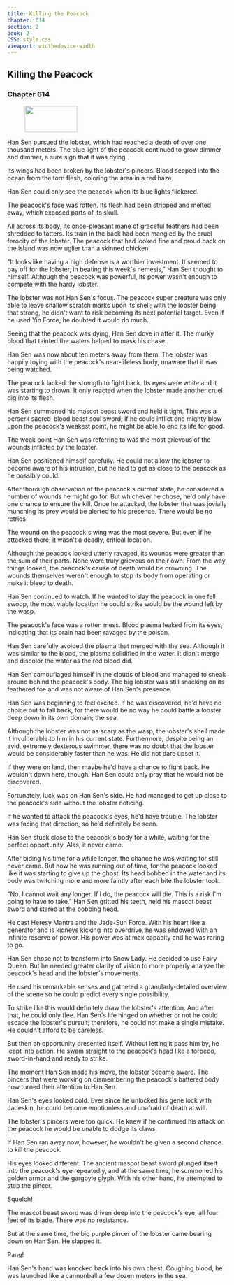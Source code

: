 ```yaml
---
title: Killing the Peacock
chapter: 614
section: 2
book: 2
CSS: style.css
viewport: width=device-width
---
```


## Killing the Peacock

### Chapter 614

<figure>
	<img src="../Images/gem.gif" alt="" id="gem" width="120" height="60" />
</figure>

Han Sen pursued the lobster, which had reached a depth of over one thousand meters. The blue light of the peacock continued to grow dimmer and dimmer, a sure sign that it was dying.

Its wings had been broken by the lobster's pincers. Blood seeped into the ocean from the torn flesh, coloring the area in a red haze.

Han Sen could only see the peacock when its blue lights flickered.

The peacock's face was rotten. Its flesh had been stripped and melted away, which exposed parts of its skull.

All across its body, its once-pleasant mane of graceful feathers had been shredded to tatters. Its train in the back had been mangled by the cruel ferocity of the lobster. The peacock that had looked fine and proud back on the island was now uglier than a skinned chicken.

"It looks like having a high defense is a worthier investment. It seemed to pay off for the lobster, in beating this week's nemesis," Han Sen thought to himself. Although the peacock was powerful, its power wasn't enough to compete with the hardy lobster.

The lobster was not Han Sen's focus. The peacock super creature was only able to leave shallow scratch marks upon its shell; with the lobster being that strong, he didn't want to risk becoming its next potential target. Even if he used Yin Force, he doubted it would do much.

Seeing that the peacock was dying, Han Sen dove in after it. The murky blood that tainted the waters helped to mask his chase.

Han Sen was now about ten meters away from them. The lobster was happily toying with the peacock's near-lifeless body, unaware that it was being watched.

The peacock lacked the strength to fight back. Its eyes were white and it was starting to drown. It only reacted when the lobster made another cruel dig into its flesh.

Han Sen summoned his mascot beast sword and held it tight. This was a berserk sacred-blood beast soul sword; if he could inflict one mighty blow upon the peacock's weakest point, he might be able to end its life for good.

The weak point Han Sen was referring to was the most grievous of the wounds inflicted by the lobster.

Han Sen positioned himself carefully. He could not allow the lobster to become aware of his intrusion, but he had to get as close to the peacock as he possibly could.

After thorough observation of the peacock's current state, he considered a number of wounds he might go for. But whichever he chose, he'd only have one chance to ensure the kill. Once he attacked, the lobster that was jovially munching its prey would be alerted to his presence. There would be no retries.

The wound on the peacock's wing was the most severe. But even if he attacked there, it wasn't a deadly, critical location.

Although the peacock looked utterly ravaged, its wounds were greater than the sum of their parts. None were truly grievous on their own. From the way things looked, the peacock's cause of death would be drowning. The wounds themselves weren't enough to stop its body from operating or make it bleed to death.

Han Sen continued to watch. If he wanted to slay the peacock in one fell swoop, the most viable location he could strike would be the wound left by the wasp.

The peacock's face was a rotten mess. Blood plasma leaked from its eyes, indicating that its brain had been ravaged by the poison.

Han Sen carefully avoided the plasma that merged with the sea. Although it was similar to the blood, the plasma solidified in the water. It didn't merge and discolor the water as the red blood did.

Han Sen camouflaged himself in the clouds of blood and managed to sneak around behind the peacock's body. The big lobster was still snacking on its feathered foe and was not aware of Han Sen's presence.

Han Sen was beginning to feel excited. If he was discovered, he'd have no choice but to fall back, for there would be no way he could battle a lobster deep down in its own domain; the sea.

Although the lobster was not as scary as the wasp, the lobster's shell made it invulnerable to him in his current state. Furthermore, despite being an avid, extremely dexterous swimmer, there was no doubt that the lobster would be considerably faster than he was. He did not dare upset it.

If they were on land, then maybe he'd have a chance to fight back. He wouldn't down here, though. Han Sen could only pray that he would not be discovered.

Fortunately, luck was on Han Sen's side. He had managed to get up close to the peacock's side without the lobster noticing.

If he wanted to attack the peacock's eyes, he'd have trouble. The lobster was facing that direction, so he'd definitely be seen.

Han Sen stuck close to the peacock's body for a while, waiting for the perfect opportunity. Alas, it never came.

After biding his time for a while longer, the chance he was waiting for still never came. But now he was running out of time, for the peacock looked like it was starting to give up the ghost. Its head bobbed in the water and its body was twitching more and more faintly after each bite the lobster took.

"No. I cannot wait any longer. If I do, the peacock will die. This is a risk I'm going to have to take." Han Sen gritted his teeth, held his mascot beast sword and stared at the bobbing head.

He cast Heresy Mantra and the Jade-Sun Force. With his heart like a generator and is kidneys kicking into overdrive, he was endowed with an infinite reserve of power. His power was at max capacity and he was raring to go.

Han Sen chose not to transform into Snow Lady. He decided to use Fairy Queen. But he needed greater clarity of vision to more properly analyze the peacock's head and the lobster's movements.

He used his remarkable senses and gathered a granularly-detailed overview of the scene so he could predict every single possibility.

To strike like this would definitely draw the lobster's attention. And after that, he could only flee. Han Sen's life hinged on whether or not he could escape the lobster's pursuit; therefore, he could not make a single mistake. He couldn't afford to be careless.

But then an opportunity presented itself. Without letting it pass him by, he leapt into action. He swam straight to the peacock's head like a torpedo, sword-in-hand and ready to strike.

The moment Han Sen made his move, the lobster became aware. The pincers that were working on dismembering the peacock's battered body now turned their attention to Han Sen.

Han Sen's eyes looked cold. Ever since he unlocked his gene lock with Jadeskin, he could become emotionless and unafraid of death at will.

The lobster's pincers were too quick. He knew if he continued his attack on the peacock he would be unable to dodge its claws.

If Han Sen ran away now, however, he wouldn't be given a second chance to kill the peacock.

His eyes looked different. The ancient mascot beast sword plunged itself into the peacock's eye repeatedly, and at the same time, he summoned his golden armor and the gargoyle glyph. With his other hand, he attempted to stop the pincer.

Squelch!

The mascot beast sword was driven deep into the peacock's eye, all four feet of its blade. There was no resistance.

But at the same time, the big purple pincer of the lobster came bearing down on Han Sen. He slapped it.

Pang!

Han Sen's hand was knocked back into his own chest. Coughing blood, he was launched like a cannonball a few dozen meters in the sea.
